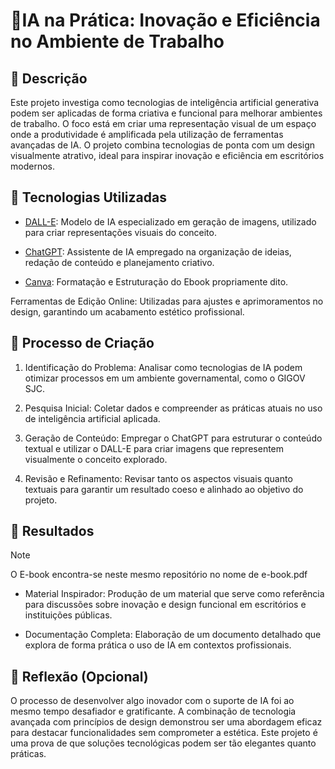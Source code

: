 # 🌟IA na Prática: Inovação e Eficiência no Ambiente de Trabalho

## 📒 Descrição

Este projeto investiga como tecnologias de inteligência artificial generativa podem ser aplicadas de forma criativa e funcional para melhorar ambientes de trabalho. O foco está em criar uma representação visual de um espaço onde a produtividade é amplificada pela utilização de ferramentas avançadas de IA. O projeto combina tecnologias de ponta com um design visualmente atrativo, ideal para inspirar inovação e eficiência em escritórios modernos.

## 🤖 Tecnologias Utilizadas

- [DALL-E](https://openai.com/index/dall-e-2/): Modelo de IA especializado em geração de imagens, utilizado para criar representações visuais do conceito.

- [ChatGPT](chatgpt.com): Assistente de IA empregado na organização de ideias, redação de conteúdo e planejamento criativo.

- [Canva](https://www.canva.com/): Formatação e Estruturação do Ebook propriamente dito.

Ferramentas de Edição Online: Utilizadas para ajustes e aprimoramentos no design, garantindo um acabamento estético profissional.

## 🤔 Processo de Criação

1. Identificação do Problema: Analisar como tecnologias de IA podem otimizar processos em um ambiente governamental, como o GIGOV SJC.

2. Pesquisa Inicial: Coletar dados e compreender as práticas atuais no uso de inteligência artificial aplicada.

3. Geração de Conteúdo: Empregar o ChatGPT para estruturar o conteúdo textual e utilizar o DALL-E para criar imagens que representem visualmente o conceito explorado.

4. Revisão e Refinamento: Revisar tanto os aspectos visuais quanto textuais para garantir um resultado coeso e alinhado ao objetivo do projeto.

## 🚀 Resultados

> [!NOTE]
> O E-book encontra-se neste mesmo repositório no nome de e-book.pdf

- Material Inspirador: Produção de um material que serve como referência para discussões sobre inovação e design funcional em escritórios e instituições públicas.

- Documentação Completa: Elaboração de um documento detalhado que explora de forma prática o uso de IA em contextos profissionais.

## 💭 Reflexão (Opcional)

O processo de desenvolver algo inovador com o suporte de IA foi ao mesmo tempo desafiador e gratificante. A combinação de tecnologia avançada com princípios de design demonstrou ser uma abordagem eficaz para destacar funcionalidades sem comprometer a estética. Este projeto é uma prova de que soluções tecnológicas podem ser tão elegantes quanto práticas.
